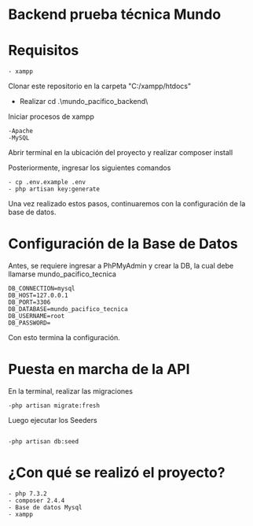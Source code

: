 # Backend prueba técnica Mundo

# Requisitos
```
- xampp
```

Clonar este repositorio en la carpeta "C:/xampp/htdocs"
- Realizar cd .\mundo_pacifico_backend\

Iniciar procesos de xampp
```
-Apache
-MySQL
```
Abrir terminal en la ubicación del proyecto y realizar composer install

Posteriormente, ingresar los siguientes comandos
```
- cp .env.example .env
- php artisan key:generate
```
Una vez realizado estos pasos, continuaremos con la configuración de la base de datos.

# Configuración de la Base de Datos
Antes, se requiere ingresar a PhPMyAdmin y crear la DB, la cual debe llamarse mundo_pacifico_tecnica
```
DB_CONNECTION=mysql
DB_HOST=127.0.0.1
DB_PORT=3306
DB_DATABASE=mundo_pacifico_tecnica
DB_USERNAME=root
DB_PASSWORD=
```
Con esto termina la configuración.

# Puesta en marcha de la API

En la terminal, realizar las migraciones
```
-php artisan migrate:fresh
```
Luego ejecutar los Seeders
```

-php artisan db:seed
```

# ¿Con qué se realizó el proyecto?
```
- php 7.3.2
- composer 2.4.4
- Base de datos Mysql
- xampp
```
